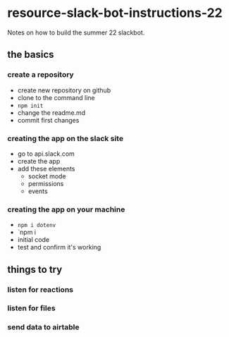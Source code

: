 # resource-slack-bot-instructions-22

Notes on how to build the summer 22 slackbot.

## the basics

### create a repository

- create new repository on github
- clone to the command line
- `npm init`
- change the readme.md
- commit first changes

### creating the app on the slack site

- go to api.slack.com
- create the app
- add these elements
    - socket mode
    - permissions
    - events

### creating the app on your machine

- `npm i dotenv`
- `npm i 
- initial code
- test and confirm it's working

## things to try

### listen for reactions

### listen for files

### send data to airtable